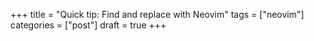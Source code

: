 +++
title = "Quick tip: Find and replace with Neovim"
tags = ["neovim"]
categories = ["post"]
draft = true 
+++
